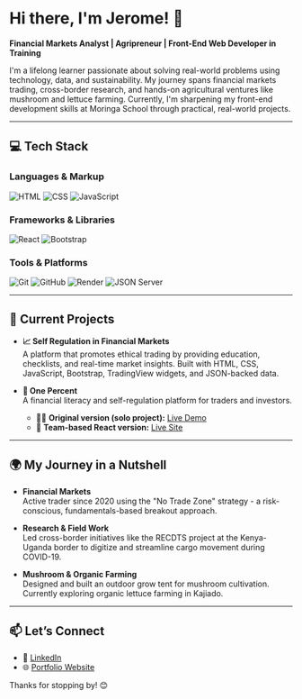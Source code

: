 # Hi there, I'm Jerome! 👋

**Financial Markets Analyst | Agripreneur | Front-End Web Developer in Training**

I'm a lifelong learner passionate about solving real-world problems using technology, data, and sustainability. My journey spans financial markets trading, cross-border research, and hands-on agricultural ventures like mushroom and lettuce farming. Currently, I'm sharpening my front-end development skills at Moringa School through practical, real-world projects.

---

## 💻 Tech Stack

### Languages & Markup  
![HTML](https://img.shields.io/badge/HTML5-E34F26?style=flat&logo=html5&logoColor=white)
![CSS](https://img.shields.io/badge/CSS3-1572B6?style=flat&logo=css3&logoColor=white)
![JavaScript](https://img.shields.io/badge/JavaScript-F7DF1E?style=flat&logo=javascript&logoColor=black)

### Frameworks & Libraries  
![React](https://img.shields.io/badge/React-20232A?style=flat&logo=react&logoColor=61DAFB)
![Bootstrap](https://img.shields.io/badge/Bootstrap-563D7C?style=flat&logo=bootstrap&logoColor=white)

### Tools & Platforms  
![Git](https://img.shields.io/badge/Git-F05032?style=flat&logo=git&logoColor=white)
![GitHub](https://img.shields.io/badge/GitHub-181717?style=flat&logo=github&logoColor=white)
![Render](https://img.shields.io/badge/Render-00979D?style=flat&logo=render&logoColor=white)
![JSON Server](https://img.shields.io/badge/JSON_Server-grey?style=flat&logo=json&logoColor=white)

---

## 🚀 Current Projects

- **📈 Self Regulation in Financial Markets**  
  A platform that promotes ethical trading by providing education, checklists, and real-time market insights. Built with HTML, CSS, JavaScript, Bootstrap, TradingView widgets, and JSON-backed data.

- **🧠 One Percent**  
  A financial literacy and self-regulation platform for traders and investors.  
  - 🧍‍♂️ **Original version (solo project):** [Live Demo](https://jerome-chauncey.github.io/One-Percent/)  
  - 👥 **Team-based React version:** [Live Site](https://one-percent-react-revival-v2.onrender.com/)

---

## 🌍 My Journey in a Nutshell

- **Financial Markets**  
  Active trader since 2020 using the "No Trade Zone" strategy - a risk-conscious, fundamentals-based breakout approach.

- **Research & Field Work**  
  Led cross-border initiatives like the RECDTS project at the Kenya-Uganda border to digitize and streamline cargo movement during COVID-19.

- **Mushroom & Organic Farming**  
  Designed and built an outdoor grow tent for mushroom cultivation. Currently exploring organic lettuce farming in Kajiado.

---

## 📫 Let’s Connect

- 💼 [LinkedIn](https://www.linkedin.com/in/jerome-chauncey/)
- 🌐 [Portfolio Website](https://jerome-chauncey.github.io/my-portfolioV2/)

Thanks for stopping by! 😊
